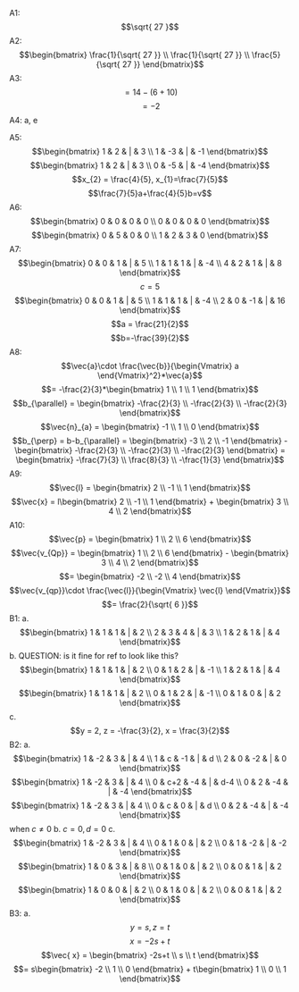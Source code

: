 A1:
$$\sqrt{ 27 }$$
A2:
$$\begin{bmatrix}
\frac{1}{\sqrt{ 27 }} \\
\frac{1}{\sqrt{ 27 }} \\
\frac{5}{\sqrt{ 27 }}
\end{bmatrix}$$
A3:
$$= 14-(6+10)$$
$$=-2$$
A4:
a, e

A5:
$$\begin{bmatrix}
1 & 2 & | & 3 \\
1 & -3 & | & -1
\end{bmatrix}$$
$$\begin{bmatrix}
1 & 2 & | & 3 \\
0 & -5 & | & -4
\end{bmatrix}$$
$$x_{2} = \frac{4}{5}, x_{1}=\frac{7}{5}$$
$$\frac{7}{5}a+\frac{4}{5}b=v$$
A6:
$$\begin{bmatrix}
0 & 0 & 0 & 0 \\
0 & 0 & 0 & 0
\end{bmatrix}$$
$$\begin{bmatrix}
0 & 5 & 0 & 0 \\
1 & 2 & 3 & 0
\end{bmatrix}$$
A7:
$$\begin{bmatrix}
0 & 0 & 1 & | & 5 \\
1 & 1 & 1 & | & -4 \\
4 & 2 & 1 & | & 8
\end{bmatrix}$$
$$c = 5$$
$$\begin{bmatrix}
0 & 0 & 1 & | & 5 \\
1 & 1 & 1 & | & -4 \\
2 & 0 & -1 & | & 16
\end{bmatrix}$$
$$a = \frac{21}{2}$$
$$b=-\frac{39}{2}$$
A8:
$$\vec{a}\cdot \frac{\vec{b}}{\begin{Vmatrix}
a
\end{Vmatrix}^2}*\vec{a}$$
$$= -\frac{2}{3}*\begin{bmatrix}
1 \\
1 \\
1
\end{bmatrix}$$
$$b_{\parallel} = \begin{bmatrix}
-\frac{2}{3} \\
-\frac{2}{3} \\
-\frac{2}{3}
\end{bmatrix}$$
$$\vec{n}_{a} = \begin{bmatrix}
-1 \\
1 \\
0
\end{bmatrix}$$
$$b_{\perp} = b-b_{\parallel} = \begin{bmatrix}
-3 \\
2 \\
-1
\end{bmatrix} - \begin{bmatrix}
-\frac{2}{3} \\
-\frac{2}{3} \\
-\frac{2}{3}
\end{bmatrix} = \begin{bmatrix}
-\frac{7}{3} \\
\frac{8}{3} \\
-\frac{1}{3}
\end{bmatrix}$$
A9:
$$\vec{l} = \begin{bmatrix}
2 \\
-1 \\
1
\end{bmatrix}$$
$$\vec{x} = l\begin{bmatrix}
2 \\
-1 \\
1
\end{bmatrix} + \begin{bmatrix}
3 \\
4 \\
2
\end{bmatrix}$$
A10:
$$\vec{p} = \begin{bmatrix}
1 \\
2 \\
6
\end{bmatrix}$$
$$\vec{v_{Qp}} = \begin{bmatrix}
1 \\
2 \\
6
\end{bmatrix} - \begin{bmatrix}
3 \\
4 \\
2
\end{bmatrix}$$
$$= \begin{bmatrix}
-2 \\
-2 \\
4
\end{bmatrix}$$
$$\vec{v_{qp}}\cdot \frac{\vec{l}}{\begin{Vmatrix}
\vec{l}
\end{Vmatrix}}$$
$$= \frac{2}{\sqrt{ 6 }}$$
B1:
a.
$$\begin{bmatrix}
1 & 1 & 1 & | & 2 \\
2 & 3 & 4 & | & 3 \\
1 & 2 & 1 & | & 4
\end{bmatrix}$$
b. QUESTION: is it fine for ref to look like this?
$$\begin{bmatrix}
1 & 1 & 1 & | & 2 \\
0 & 1 & 2 & | & -1 \\
1 & 2 & 1 & | & 4
\end{bmatrix}$$
$$\begin{bmatrix}
1 & 1 & 1 & | & 2 \\
0 & 1 & 2 & | & -1 \\
0 & 1 & 0 & | & 2
\end{bmatrix}$$
c.
$$y = 2, z = -\frac{3}{2}, x = \frac{3}{2}$$
B2:
a.
$$\begin{bmatrix}
1 & -2 & 3 & | & 4 \\
1 & c & -1 & | & d \\
2 & 0 & -2 & | & 0
\end{bmatrix}$$
$$\begin{bmatrix}
1 & -2 & 3 & | & 4 \\
0 & c+2 & -4 & | & d-4 \\
0 & 2 & -4 & | & -4
\end{bmatrix}$$
$$\begin{bmatrix}
1 & -2 & 3 & | & 4 \\
0 & c & 0 & | & d \\
0 & 2 & -4 & | & -4
\end{bmatrix}$$
when $c\neq 0$
b.
$c = 0, d = 0$
c.
$$\begin{bmatrix}
1 & -2 & 3 & | & 4 \\
0 & 1 & 0 & | & 2 \\
0 & 1 & -2 & | & -2
\end{bmatrix}$$
$$\begin{bmatrix}
1 & 0 & 3 & | & 8 \\
0 & 1 & 0 & | & 2 \\
0 & 0 & 1 & | & 2
\end{bmatrix}$$
$$\begin{bmatrix}
1 & 0 & 0 & | & 2 \\
0 & 1 & 0 & | & 2 \\
0 & 0 & 1 & | & 2
\end{bmatrix}$$
B3:
a.
$$y = s, z = t$$
$$x = -2s+t$$
$$\vec{ x} = \begin{bmatrix}
-2s+t \\
s \\
t
\end{bmatrix}$$
$$= s\begin{bmatrix}
-2 \\
1 \\
0
\end{bmatrix} + t\begin{bmatrix}
1 \\
0 \\
1
\end{bmatrix}$$
$$$$